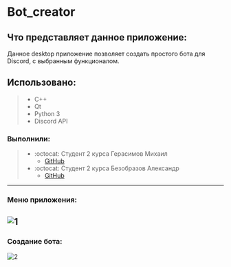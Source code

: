 # Bot_creator
## Что представляет данное приложение:
Данное desktop приложение позволяет создать простого бота для Discord, с выбранным функционалом.

## Использовано:
> * С++
> * Qt
> * Python 3
> * Discord API

### Выполнили:
> * :octocat: Студент 2  курса Герасимов Михаил
>   * [GitHub](https://github.com/Dorrrke)
> * :octocat: Студент 2 курса Безобразов Александр
>    * [GitHub](https://github.com/ultraxion2000)

-----------------------------------------------------------------------------------------------------------
### Меню приложения:
![1](https://user-images.githubusercontent.com/66636002/133780771-adf1f6e2-329e-4806-995a-3a68833c1b82.png)
-----------------------------------------------------------------------------------------------------------
### Создание бота:
![2](https://user-images.githubusercontent.com/66636002/133780787-ca9c59f2-9f1f-481f-a615-d23e0f7c3ba1.png)
